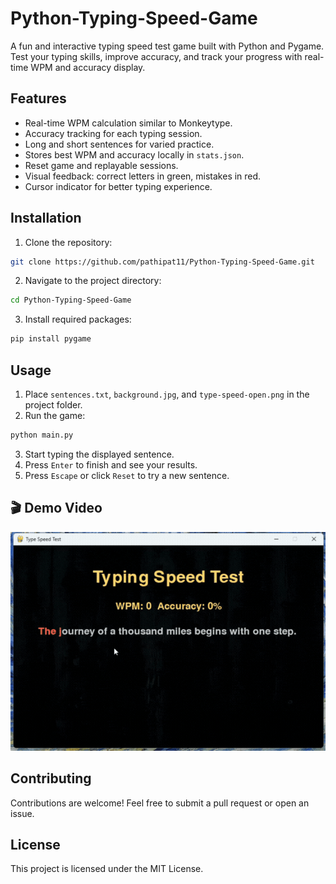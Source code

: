 # Python-Typing-Speed-Game

A fun and interactive typing speed test game built with Python and Pygame. Test your typing skills, improve accuracy, and track your progress with real-time WPM and accuracy display.

## Features

* Real-time WPM calculation similar to Monkeytype.
* Accuracy tracking for each typing session.
* Long and short sentences for varied practice.
* Stores best WPM and accuracy locally in `stats.json`.
* Reset game and replayable sessions.
* Visual feedback: correct letters in green, mistakes in red.
* Cursor indicator for better typing experience.

## Installation

1. Clone the repository:

```bash
git clone https://github.com/pathipat11/Python-Typing-Speed-Game.git
```

2. Navigate to the project directory:

```bash
cd Python-Typing-Speed-Game
```

3. Install required packages:

```bash
pip install pygame
```

## Usage

1. Place `sentences.txt`, `background.jpg`, and `type-speed-open.png` in the project folder.
2. Run the game:

```bash
python main.py
```

3. Start typing the displayed sentence.
4. Press `Enter` to finish and see your results.
5. Press `Escape` or click `Reset` to try a new sentence.

## 🎬 Demo Video


<img src="assets/videos/video-typing-speed-test-python.gif" alt="App Demo" width="540" height="350" />

## Contributing

Contributions are welcome! Feel free to submit a pull request or open an issue.

## License

This project is licensed under the MIT License.
